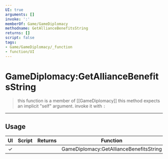 ```yaml
---
UI: true
arguments: []
invoke: ':'
memberOf: Game/GameDiplomacy
methodname: GetAllianceBenefitsString
returns: []
script: false
tags:
- Game/GameDiplomacy/_function
- function/UI
---
```

# GameDiplomacy:GetAllianceBenefitsString
> this function is a member of [[GameDiplomacy]]
> this method expects an implicit "self" argument. invoke it with `:`
-----
## Usage
|  UI | Script | Returns | Function | Arguments |
|:---:|:------:|-------:|:--------:|:---------|
|✓| ||GameDiplomacy:GetAllianceBenefitsString||
